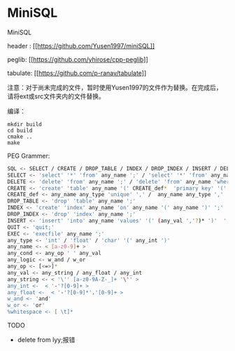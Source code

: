 # MiniSQL

MiniSQL

header : [[https://github.com/Yusen1997/miniSQL]]

peglib: [[https://github.com/yhirose/cpp-peglib]]

tabulate: [[https://github.com/p-ranav/tabulate]]


注意：对于尚未完成的文件，暂时使用Yusen1997的文件作为替换。在完成后，请将ext或src文件夹内的文件替换。

编译：

```
mkdir build
cd build
cmake ..
make
```


PEG Grammer:

```bash
SQL <- SELECT / CREATE / DROP_TABLE / INDEX / DROP_INDEX / INSERT / DELETE / QUIT / EXEC 
SELECT <- 'select' '*' 'from' any_name ';' / 'select' '*' 'from' any_name 'where' any_name any_cond (any_logic any_name any_cond)* ';'
DELETE <- 'delete' 'from' any_name ';' / 'delete' 'from' any_name 'where' any_name any_cond (any_logic any_name any_cond)* ';'
CREATE <- 'create' 'table' any_name '(' CREATE_def*  'primary key' '(' any_name ')' ')'';'
CREATE_def <- any_name any_type 'unique' ',' /  any_name any_type ',' 
DROP_TABLE <- 'drop' 'table' any_name ';'
INDEX <- 'create' 'index' any_name 'on' any_name '(' any_name ')' ';'
DROP_INDEX <- 'drop' 'index' any_name ';'
INSERT <- 'insert' 'into' any_name 'values' '(' (any_val ','?)* ')'  ';'
QUIT <- 'quit;'
EXEC <- 'execfile' any_name ';'
any_type <- 'int' / 'float' / 'char' '(' any_int ')'
any_name <- < [a-z0-9]+ >
any_cond <- any_op ' ' any_val
any_logic <- w_and / w_or
any_op <- [<=>]*
any_val <- any_string / any_float / any_int
any_string <- < '\'' [a-z0-9A-Z-_]+ '\'' > 
any_int <-  < '-'?[0-9]+ >
any_float <-  < '-'?[0-9]*'.'[0-9]+ >
w_and <- 'and'
w_or <- 'or'
%whitespace <- [ \t]*
```


TODO 

- delete from lyy;报错
